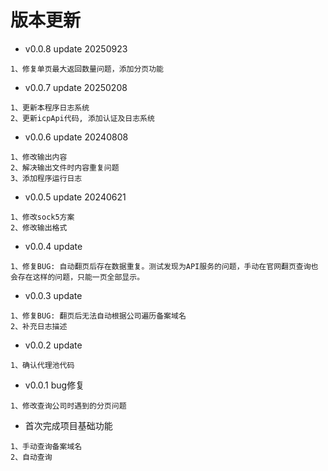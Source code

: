 # 版本更新

- v0.0.8 update 20250923
```
1、修复单页最大返回数量问题，添加分页功能
```

- v0.0.7 update 20250208

```
1、更新本程序日志系统
2、更新icpApi代码, 添加认证及日志系统
```

- v0.0.6 update 20240808

```
1、修改输出内容
2、解决输出文件时内容重复问题
3、添加程序运行日志
```

- v0.0.5 update 20240621

```
1、修改sock5方案
2、修改输出格式
```

- v0.0.4 update

```
1、修复BUG: 自动翻页后存在数据重复。测试发现为API服务的问题，手动在官网翻页查询也会存在这样的问题，只能一页全部显示。
```

- v0.0.3 update

```
1、修复BUG: 翻页后无法自动根据公司遍历备案域名
2、补充日志描述
```

- v0.0.2 update

```
1、确认代理池代码
```

- v0.0.1 bug修复

```
1、修改查询公司时遇到的分页问题
```

- 首次完成项目基础功能

```
1、手动查询备案域名
2、自动查询
```
